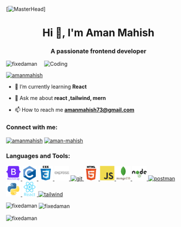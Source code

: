 [![MasterHead](https://user-images.githubusercontent.com/6918020/126431123-00baa7e4-5d04-413f-a7c9-543ff70563ad.gif)]
<h1 align="center">Hi 👋, I'm Aman Mahish</h1>
<h3 align="center">A passionate frontend developer</h3>
<img align="right" alt="Coding" width="400" src="https://ibrahimhamed20.github.io/Portfolio/img/about.gif">
<p align="left"> <img src="https://komarev.com/ghpvc/?username=fixedaman&label=Profile%20views&color=0e75b6&style=flat" alt="fixedaman" /> </p>

<p align="left"> <a href="https://twitter.com/amanmahish" target="blank"><img src="https://img.shields.io/twitter/follow/amanmahish?logo=twitter&style=for-the-badge" alt="amanmahish" /></a> </p>

- 🌱 I’m currently learning **React**

- 💬 Ask me about **react ,tailwind, mern**

- 📫 How to reach me **amanmahish73@gmail.com**

<h3 align="left">Connect with me:</h3>
<p align="left">
<a href="https://twitter.com/amanmahish" target="blank"><img align="center" src="https://raw.githubusercontent.com/rahuldkjain/github-profile-readme-generator/master/src/images/icons/Social/twitter.svg" alt="amanmahish" height="30" width="40" /></a>
<a href="https://linkedin.com/in/aman-mahish" target="blank"><img align="center" src="https://raw.githubusercontent.com/rahuldkjain/github-profile-readme-generator/master/src/images/icons/Social/linked-in-alt.svg" alt="aman-mahish" height="30" width="40" /></a>
</p>

<h3 align="left">Languages and Tools:</h3>
<p align="left"> <a href="https://getbootstrap.com" target="_blank" rel="noreferrer"> <img src="https://raw.githubusercontent.com/devicons/devicon/master/icons/bootstrap/bootstrap-plain-wordmark.svg" alt="bootstrap" width="40" height="40"/> </a> <a href="https://www.cprogramming.com/" target="_blank" rel="noreferrer"> <img src="https://raw.githubusercontent.com/devicons/devicon/master/icons/c/c-original.svg" alt="c" width="40" height="40"/> </a> <a href="https://www.w3schools.com/css/" target="_blank" rel="noreferrer"> <img src="https://raw.githubusercontent.com/devicons/devicon/master/icons/css3/css3-original-wordmark.svg" alt="css3" width="40" height="40"/> </a> <a href="https://expressjs.com" target="_blank" rel="noreferrer"> <img src="https://raw.githubusercontent.com/devicons/devicon/master/icons/express/express-original-wordmark.svg" alt="express" width="40" height="40"/> </a> <a href="https://git-scm.com/" target="_blank" rel="noreferrer"> <img src="https://www.vectorlogo.zone/logos/git-scm/git-scm-icon.svg" alt="git" width="40" height="40"/> </a> <a href="https://www.w3.org/html/" target="_blank" rel="noreferrer"> <img src="https://raw.githubusercontent.com/devicons/devicon/master/icons/html5/html5-original-wordmark.svg" alt="html5" width="40" height="40"/> </a> <a href="https://developer.mozilla.org/en-US/docs/Web/JavaScript" target="_blank" rel="noreferrer"> <img src="https://raw.githubusercontent.com/devicons/devicon/master/icons/javascript/javascript-original.svg" alt="javascript" width="40" height="40"/> </a> <a href="https://www.mongodb.com/" target="_blank" rel="noreferrer"> <img src="https://raw.githubusercontent.com/devicons/devicon/master/icons/mongodb/mongodb-original-wordmark.svg" alt="mongodb" width="40" height="40"/> </a> <a href="https://nodejs.org" target="_blank" rel="noreferrer"> <img src="https://raw.githubusercontent.com/devicons/devicon/master/icons/nodejs/nodejs-original-wordmark.svg" alt="nodejs" width="40" height="40"/> </a> <a href="https://postman.com" target="_blank" rel="noreferrer"> <img src="https://www.vectorlogo.zone/logos/getpostman/getpostman-icon.svg" alt="postman" width="40" height="40"/> </a> <a href="https://www.python.org" target="_blank" rel="noreferrer"> <img src="https://raw.githubusercontent.com/devicons/devicon/master/icons/python/python-original.svg" alt="python" width="40" height="40"/> </a> <a href="https://reactjs.org/" target="_blank" rel="noreferrer"> <img src="https://raw.githubusercontent.com/devicons/devicon/master/icons/react/react-original-wordmark.svg" alt="react" width="40" height="40"/> </a> <a href="https://tailwindcss.com/" target="_blank" rel="noreferrer"> <img src="https://www.vectorlogo.zone/logos/tailwindcss/tailwindcss-icon.svg" alt="tailwind" width="40" height="40"/> </a> </p>

<p><img align="left" src="https://github-readme-stats.vercel.app/api/top-langs?username=fixedaman&show_icons=true&locale=en&layout=compact" alt="fixedaman" /></p>

<p>&nbsp;<img align="center" src="https://github-readme-stats.vercel.app/api?username=fixedaman&show_icons=true&locale=en" alt="fixedaman" /></p>

<p><img align="center" src="https://github-readme-streak-stats.herokuapp.com/?user=fixedaman&" alt="fixedaman" /></p>
